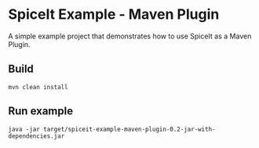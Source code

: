 # SpiceIt Example - Maven Plugin

A simple example project that demonstrates how to use SpiceIt as a Maven Plugin.

## Build
```shell script
mvn clean install
```

## Run example
```shell script
java -jar target/spiceit-example-maven-plugin-0.2-jar-with-dependencies.jar
```
